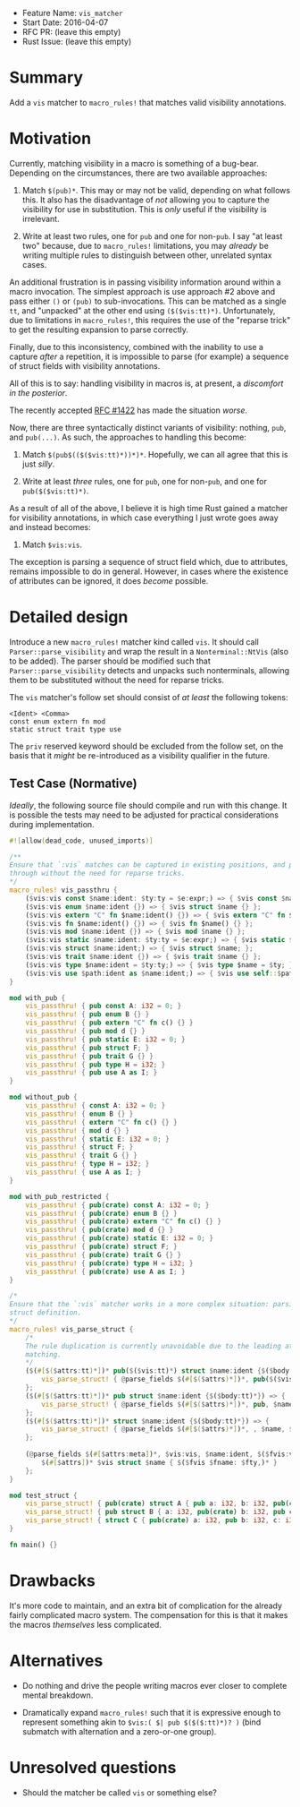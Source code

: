 - Feature Name: `vis_matcher`
- Start Date: 2016-04-07
- RFC PR: (leave this empty)
- Rust Issue: (leave this empty)

# Summary
[summary]: #summary

Add a `vis` matcher to `macro_rules!` that matches valid visibility annotations.

# Motivation
[motivation]: #motivation

Currently, matching visibility in a macro is something of a bug-bear.  Depending on the circumstances, there are two available approaches:

1. Match `$(pub)*`.  This may or may not be valid, depending on what follows this.  It also has the disadvantage of *not* allowing you to capture the visibility for use in substitution.  This is *only* useful if the visibility is irrelevant.

2. Write at least two rules, one for `pub` and one for non-`pub`.  I say "at least two" because, due to `macro_rules!` limitations, you may *already* be writing multiple rules to distinguish between other, unrelated syntax cases.

An additional frustration is in passing visibility information around within a macro invocation.  The simplest approach is use approach #2 above and pass either `()` or `(pub)` to sub-invocations.  This can be matched as a single `tt`, and "unpacked" at the other end using `($($vis:tt)*)`.  Unfortunately, due to limitations in `macro_rules!`, this requires the use of the "reparse trick" to get the resulting expansion to parse correctly.

Finally, due to this inconsistency, combined with the inability to use a capture *after* a repetition, it is impossible to parse (for example) a sequence of struct fields with visibility annotations.

All of this is to say: handling visibility in macros is, at present, a *discomfort in the posterior*.

The recently accepted [RFC #1422](https://github.com/rust-lang/rfcs/blob/master/text/1422-pub-restricted.md) has made the situation *worse*.

Now, there are three syntactically distinct variants of visibility: nothing, `pub`, and `pub(...)`.  As such, the approaches to handling this become:

1. Match `$(pub$(($($vis:tt)*))*)*`.  Hopefully, we can all agree that this is just *silly*.

2. Write at least *three* rules, one for `pub`, one for non-`pub`, and one for `pub($($vis:tt)*)`.

As a result of all of the above, I believe it is high time Rust gained a matcher for visibility annotations, in which case everything I just wrote goes away and instead becomes:

1. Match `$vis:vis`.

The exception is parsing a sequence of struct field which, due to attributes, remains impossible to do in general.  However, in cases where the existence of attributes can be ignored, it does *become* possible.

# Detailed design
[design]: #detailed-design

Introduce a new `macro_rules!` matcher kind called `vis`.  It should call `Parser::parse_visibility` and wrap the result in a `Nonterminal::NtVis` (also to be added).  The parser should be modified such that `Parser::parse_visibility` detects and unpacks such nonterminals, allowing them to be substituted without the need for reparse tricks.

The `vis` matcher's follow set should consist of *at least* the following tokens:

    <Ident> <Comma>
    const enum extern fn mod
    static struct trait type use

The `priv` reserved keyword should be excluded from the follow set, on the basis that it *might* be re-introduced as a visibility qualifier in the future.

## Test Case (Normative)

*Ideally*, the following source file should compile and run with this change.  It is possible the tests may need to be adjusted for practical considerations during implementation.

```rust
#![allow(dead_code, unused_imports)]

/**
Ensure that `:vis` matches can be captured in existing positions, and passed
through without the need for reparse tricks.
*/
macro_rules! vis_passthru {
    ($vis:vis const $name:ident: $ty:ty = $e:expr;) => { $vis const $name: $ty = $e; };
    ($vis:vis enum $name:ident {}) => { $vis struct $name {} };
    ($vis:vis extern "C" fn $name:ident() {}) => { $vis extern "C" fn $name() {} };
    ($vis:vis fn $name:ident() {}) => { $vis fn $name() {} };
    ($vis:vis mod $name:ident {}) => { $vis mod $name {} };
    ($vis:vis static $name:ident: $ty:ty = $e:expr;) => { $vis static $name: $ty = $e; };
    ($vis:vis struct $name:ident;) => { $vis struct $name; };
    ($vis:vis trait $name:ident {}) => { $vis trait $name {} };
    ($vis:vis type $name:ident = $ty:ty;) => { $vis type $name = $ty; };
    ($vis:vis use $path:ident as $name:ident;) => { $vis use self::$path as $name; };
}

mod with_pub {
    vis_passthru! { pub const A: i32 = 0; }
    vis_passthru! { pub enum B {} }
    vis_passthru! { pub extern "C" fn c() {} }
    vis_passthru! { pub mod d {} }
    vis_passthru! { pub static E: i32 = 0; }
    vis_passthru! { pub struct F; }
    vis_passthru! { pub trait G {} }
    vis_passthru! { pub type H = i32; }
    vis_passthru! { pub use A as I; }
}

mod without_pub {
    vis_passthru! { const A: i32 = 0; }
    vis_passthru! { enum B {} }
    vis_passthru! { extern "C" fn c() {} }
    vis_passthru! { mod d {} }
    vis_passthru! { static E: i32 = 0; }
    vis_passthru! { struct F; }
    vis_passthru! { trait G {} }
    vis_passthru! { type H = i32; }
    vis_passthru! { use A as I; }
}

mod with_pub_restricted {
    vis_passthru! { pub(crate) const A: i32 = 0; }
    vis_passthru! { pub(crate) enum B {} }
    vis_passthru! { pub(crate) extern "C" fn c() {} }
    vis_passthru! { pub(crate) mod d {} }
    vis_passthru! { pub(crate) static E: i32 = 0; }
    vis_passthru! { pub(crate) struct F; }
    vis_passthru! { pub(crate) trait G {} }
    vis_passthru! { pub(crate) type H = i32; }
    vis_passthru! { pub(crate) use A as I; }
}

/*
Ensure that the `:vis` matcher works in a more complex situation: parsing a
struct definition.
*/
macro_rules! vis_parse_struct {
    /*
    The rule duplication is currently unavoidable due to the leading attribute
    matching.
    */
    ($(#[$($attrs:tt)*])* pub($($vis:tt)*) struct $name:ident {$($body:tt)*}) => {
        vis_parse_struct! { @parse_fields $(#[$($attrs)*])*, pub($($vis)*), $name, $($body)* }
    };
    ($(#[$($attrs:tt)*])* pub struct $name:ident {$($body:tt)*}) => {
        vis_parse_struct! { @parse_fields $(#[$($attrs)*])*, pub, $name, $($body)* }
    };
    ($(#[$($attrs:tt)*])* struct $name:ident {$($body:tt)*}) => {
        vis_parse_struct! { @parse_fields $(#[$($attrs)*])*, , $name, $($body)* }
    };
    
    (@parse_fields $(#[$attrs:meta])*, $vis:vis, $name:ident, $($fvis:vis $fname:ident: $fty:ty),* $(,)*) => {
        $(#[$attrs])* $vis struct $name { $($fvis $fname: $fty,)* }
    };
}

mod test_struct {
    vis_parse_struct! { pub(crate) struct A { pub a: i32, b: i32, pub(crate) c: i32 } }
    vis_parse_struct! { pub struct B { a: i32, pub(crate) b: i32, pub c: i32 } }
    vis_parse_struct! { struct C { pub(crate) a: i32, pub b: i32, c: i32 } }
}

fn main() {}
```

# Drawbacks
[drawbacks]: #drawbacks

It's more code to maintain, and an extra bit of complication for the already fairly complicated macro system.  The compensation for this is that it makes the macros *themselves* less complicated.

# Alternatives
[alternatives]: #alternatives

- Do nothing and drive the people writing macros ever closer to complete mental breakdown.

- Dramatically expand `macro_rules!` such that it is expressive enough to represent something akin to `$vis:( $| pub $($($:tt)*)? )` (bind submatch with alternation and a zero-or-one group).

# Unresolved questions
[unresolved]: #unresolved-questions

- Should the matcher be called `vis` or something else?
